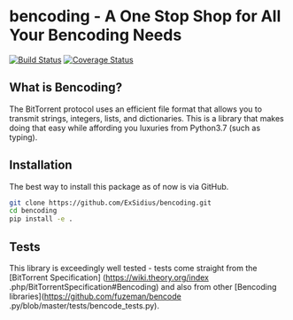 # bencoding - A One Stop Shop for All Your Bencoding Needs

[![Build Status](https://travis-ci.com/ExSidius/bencoding.svg?branch=master)](https://travis-ci.com/ExSidius/bencoding)
[![Coverage Status](https://coveralls.io/repos/github/ExSidius/bencoding/badge.svg)](https://coveralls.io/github/ExSidius/bencoding)

## What is Bencoding?

The BitTorrent protocol uses an efficient file format that allows you to 
transmit strings, integers, lists, and dictionaries. This is a library
that makes doing that easy while affording you luxuries from Python3.7
(such as typing).

## Installation

The best way to install this package as of now is via GitHub.

```bash
git clone https://github.com/ExSidius/bencoding.git
cd bencoding
pip install -e .
```

## Tests

This library is exceedingly well tested - tests come straight from the [BitTorrent Specification]
(https://wiki.theory.org/index
.php/BitTorrentSpecification#Bencoding)
 and also from other [Bencoding libraries](https://github.com/fuzeman/bencode
 .py/blob/master/tests/bencode_tests.py).
 